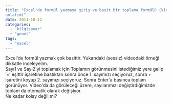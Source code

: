 ```yaml
---
title: "Excel'de formül yazmaya giriş ve basit bir toplama formülü (Videolu
anlatım)"
date: 2011-10-12
categories: 
  - "bilgisayar"
  - "genel"
tags: 
  - "excel"
---
```


Excel'de formül yazmak çok basittir. Yukarıdaki (sessiz) videodaki örneği dikkatle inceleyelim.  
Sayı1 ve Sayı2'yi toplamak için Toplamın görünmesini istediğimiz yere gelip ’=’ eşittir işaretine bastıktan sonra önce 1. sayımızı seçiyoruz, sonra + işaretini koyup 2. sayımızı seçiyoruz. Sonra Enter'a basınca toplam görünüyor. Video'da da görüleceği üzere, sayılarımızı değiştirdiğimizde toplam da otomatik olarak değişiyor.  
Ne kadar kolay değil mi?
